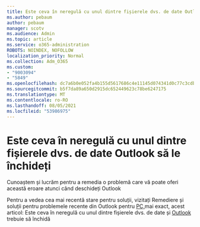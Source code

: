 ```yaml
---
title: Este ceva în neregulă cu unul dintre fișierele dvs. de date Outlook să le închideți
ms.author: pebaum
author: pebaum
manager: scotv
ms.audience: Admin
ms.topic: article
ms.service: o365-administration
ROBOTS: NOINDEX, NOFOLLOW
localization_priority: Normal
ms.collection: Adm_O365
ms.custom:
- "9003094"
- "5849"
ms.openlocfilehash: dc7a6b0e052fa4b155d5617686c4e11145d074341d0c77c3cdbe75fd70692567
ms.sourcegitcommit: b5f7da89a650d2915dc652449623c78be6247175
ms.translationtype: MT
ms.contentlocale: ro-RO
ms.lasthandoff: 08/05/2021
ms.locfileid: "53986975"
---
```

# <a name="something-is-wrong-with-one-of-your-data-files-and-outlook-needs-to-close"></a>Este ceva în neregulă cu unul dintre fișierele dvs. de date Outlook să le închideți

Cunoaștem și lucrăm pentru a remedia o problemă care vă poate oferi această eroare atunci când deschideți Outlook

Pentru a vedea cea mai recentă stare pentru soluții, vizitați Remediere și soluții pentru problemele recente din Outlook pentru [PC,](https://support.microsoft.com/office/ecf61305-f84f-4e13-bb73-95a214ac1230)mai exact, acest articol: Este ceva în neregulă cu unul dintre fișierele dvs. de date și [Outlook](https://support.microsoft.com/office/a3b59934-2446-4f2a-bd25-58f88188b9b2) trebuie să închidă
